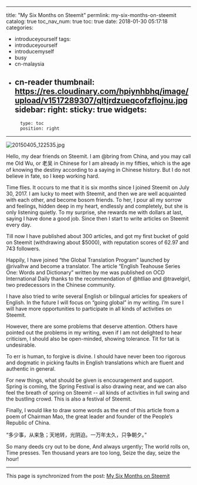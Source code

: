 
---
title: "My Six Months on Steemit"
permlink: my-six-months-on-steemit
catalog: true
toc_nav_num: true
toc: true
date: 2018-01-30 05:17:18
categories:
- introduceyourself
tags:
- introduceyourself
- introducemyself
- busy
- cn-malaysia
- cn-reader
thumbnail: https://res.cloudinary.com/hpiynhbhq/image/upload/v1517289307/qltjrdzueqcofzflojnu.jpg
sidebar:
    right:
        sticky: true
widgets:
    -
        type: toc
        position: right
---


![20150405_122535.jpg](https://res.cloudinary.com/hpiynhbhq/image/upload/v1517289307/qltjrdzueqcofzflojnu.jpg)


Hello, my dear friends on Steemit. I am @bring from China, and you may call me Old Wu, or 老吴 in Chinese for I am already in my fifties, which is the age of knowing the destiny according to a saying in Chinese history. But I do not believe in fate, so I keep working hard.

Time flies. It occurs to me that it is six months since I joined Steemit on July 30, 2017. I am lucky to meet with Steemit, and then we are well acquainted with each other, and become bosom friends. To her, I pour all my sorrow and feelings, hidden deep in my heart, endlessly and completely, but she is only listening quietly. To my surprise, she rewards me with dollars at last, saying I have done a good job. Since then I start to write articles on Steemit every day.

Till now I have published about 300 articles, and got my first bucket of gold on Steemit (withdrawing about $5000), with reputation scores of 62.97 and 743 followers. 

Happily, I have joined “the Global Translation Program” launched by @rivalhw and become a translator. The article “English Teahouse Series One: Words and Dictionary” written by me was published on OCD International Daily thanks to  the recommendation of @htliao and @travelgirl, two predecessors in the Chinese community.

I have also tried to write several English or bilingual articles for speakers of English. In the future I will focus on “going global” in my writing. I’m sure I will have more opportunities to participate in all kinds of activities on Steemit.

However, there are some problems that deserve attention. Others have pointed out the problems in my writing, even if I am not delighted to hear criticism, I should also be open-minded, showing tolerance. Tit for tat is undesirable. 

To err is human, to forgive is divine. I should have never been   too rigorous and dogmatic in picking faults in English translations which are fluent and authentic in general. 

For new things, what should be given is encouragement and support. Spring is coming, the Spring Festival is also drawing near, and we can also feel the breath of spring on Steemit -- all kinds of activities in full swing and the bustling crowd. This is also a festival of Steemit.

Finally, I would like to draw some words as the end of this article from a poem of Chairman Mao, the great leader and founder of the People’s Republic of China.

 “多少事，从来急；天地转，光阴迫。一万年太久，只争朝夕。”

So many deeds cry out to be done,
And always urgently;
The world rolls on,
Time presses.
Ten thousand years are too long, 
Seize the day, seize the hour!


- - -

This page is synchronized from the post: [My Six Months on Steemit](https://steemit.com/@bring/my-six-months-on-steemit)

